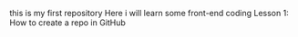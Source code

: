 this is my first repository
Here i will learn some front-end coding
Lesson 1:
How to create a repo in GitHub
